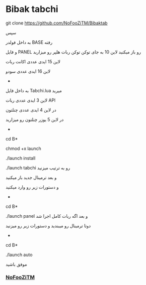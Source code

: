 # Bibak tabchi

git clone https://github.com/NoFooZiTM/Bibaktab

سپس


به داخل فولدر BASE رفته

و فایل PANEL  رو باز  میکنید
لاین 10 به جای توکن توکن ربات هلپر رو میزارید

لاین 15 ایدی عددی اکانت ربات

لاین 16 ایدی عددی سودو

-

به داخل فایل Tabchi.lua  میرید

لاین 3 ایدی عددی ربات API

در لاین 4 ایدی عددی چنلتون

در لاین 5 یوزر چنلتون رو میزارید

-

cd B*


chmod +x launch

./launch install

./launch tabchi
رو به ترتیب میزنید

و بعد  ترمینال جدید باز میکنید

و دستورات زیر رو وارد میکنید

-


cd B*

./launch panel
و بعد اگه ربات کامل اجرا شد

دوتا ترمینال رو میبندید و دستورات زیر رو میزنید

-


cd B*

./launch auto

موفق باشید

### [NoFooZiTM](https://t.me/joinchat/AAAAAFCNKWyjPTeqG6Nv7Q)
